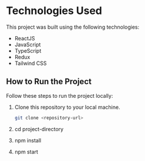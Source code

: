 # Technologies Used

This project was built using the following technologies:
- ReactJS
- JavaScript
- TypeScript
- Redux
- Tailwind CSS

## How to Run the Project

Follow these steps to run the project locally:

1. Clone this repository to your local machine.
   ```bash
   git clone <repository-url>
   
2. cd project-directory
  
3. npm install
  
4. npm start

